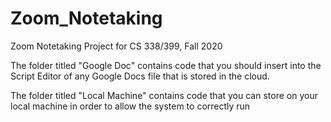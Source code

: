 # Zoom_Notetaking
Zoom Notetaking Project for CS 338/399, Fall 2020

The folder titled "Google Doc" contains code that you should insert into the Script Editor of any Google Docs file that is stored in the cloud.

The folder titled "Local Machine" contains code that you can store on your local machine in order to allow the system to correctly run  
